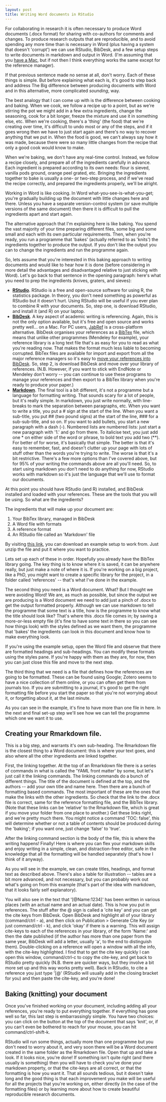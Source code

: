 ```yaml
---
layout: post
title: Writing Word documents in RStudio
---
```


For collaborating in research it is often necessary to produce Word documents (.docx format) for sharing with co-authors for comments and changes. To produce research outputs that are reproducible, and to avoid spending any more time than is necessary in Word (plus having a system that doesn't 'corrupt') we can use RStudio, BibDesk, and a few setup steps to write documents in markdown and output in Word. (I'm assuming that you [have a Mac](https://calumdavey.github.io/Cheap-Cheap/), but if not then I think everything works the same except for the reference manager). 

If that previous sentence made no sense at all, don't worry. Each of these things is simple. But before explaining what each is, it's good to step back and address The Big difference between producing documents with Word and in this alternative, more complicated *sounding*, way. 

The best analogy that I can come up with is the difference between cooking and baking. When we cook, we follow a recipe up to a point, but as we're stirring the pot we might add in a few extra ingredients, change the seasoning, cook for a bit longer, freeze the mixture and use it in something else, etc. When we're cooking, there's a 'thing' (the food) that we're creating over time, it's difficult to undo most or any of the steps, and if it goes wrong then we have to just start again and there's no way to recover anything that we put in. When the food is good, we can't always say how it was made, because there were so many little changes from the recipe that only a good cook would know to make. 

When we're baking, we don't have any real-time control. Instead, we follow a recipe closely, and prepare all of the ingredients carefully in advance. Each ingredient is prepared according to its own needs: flour is sieved, vanilla pods ground, orange peel grated, etc. Bringing the ingredients together to bake is usually a one- or two-step process, and if we've read the recipe correctly, and prepared the ingredients properly, we'll be alright. 

Working in Word is like cooking. In Word what-you-see-is-what-you-get; you're gradually building up the document with little changes here and there. Unless you have a separate version-control system (or save multiple versions of the same document) then there it is difficult to pull the ingredients apart and start again. 

The alternative approach that I'm explaining here is like baking. You spend the vast majority of your time preparing different files, some big and some small and each with its own particular requirements. Then, when you're ready, you run a programme that 'bakes' (actually referred to as 'knits') the ingredients together to produce the output. If you don't like the output you can to change the ingredients and run the programme again. 

So, lets assume that you're interested in this baking approach to writing documents and would like to hear how it is done (before considering in more detail the advantages and disadvantaged relative to just sticking with Word). Let's go back to that sentence in the opening paragraph: here's what you need to prep the ingredients (knives, graters, and sieves): 

- [**RStudio**](https://www.rstudio.com/products/RStudio/). RStudio is a free and open-source software for using R, the statistics package. In theory, you don't need something as powerful as RStudio but it doesn't hurt. Using RStudio will be useful if you ever plan to combine R with your documents. So, step one, is download RStudio, and install it (and R) on your laptop.
- [**BibDesk**](https://bibdesk.sourceforge.io). A key aspect of academic writing is referencing. Again, this is not the only option available, but it's free and open source and works pretty well... on a Mac. For PC users, [JabRef](http://www.jabref.org) is a cross-platform alternative. BibDesk organises your references as a [BibTex](http://www.bibtex.org) file, which means that unlike other programmes (Mendeley for example), your reference library is a long text file that's as easy for you to read as what you're reading now. That makes the format much less liable to becoming corrupted. BibTex files are available for import and export from all the major reference managers so it's easy to [move your references into BibDesk](https://sourceforge.net/p/bibdesk/wiki/FAQ/). So, step 2, is download BibDesk and move over your library of references. (N.B. However, if you want to stick with EndNote or Mendeley don't worry -- you can continue to use these programs to manage your references and then export to a BibTex library when you're ready to produce your paper.)
- [**Markdown**](https://www.markdowntutorial.com). The final tool is a bit different, it's not a programme but a language for formatting writing. That sounds scary for a lot of people, but it's really simple. In markdown, you just write normally, with line-breaks to mark the separation between paragraphs, etc. When you want to write a title, you put a # sign at the start of the line. When you want a sub-title, you put ## (two pound signs) at the start of the line, ### for a sub-sub-title, and so on. If you want to add bullets, you start a new paragraph with a dash (-). Numbered lists are numbered lists: just start a new paragraph with '1.' and go from there. To italicise text, you just add one * on either side of the word or phrase, to bold text you add two (**). For better of for worse, it's basically that simple. The better is that it's easy to remember, fast, and doesn't clutter up your page with lots of stuff other than the words you're trying to write. The worse is that it's a bit restrictive. There's a few more options than I've covered above, but for 95% of your writing the commands above are all you'll need. So, to start using markdown you don't need to do anything for now, RStudio works with markdown so it's just the language that we'll use to format our documents. 

At this point you should have RStudio (and R) installed, and BibDesk installed and loaded with your references. These are the tools that you will be using. So what are the ingredients? 

The ingredients that will make up your document are:

1. Your BibTex library, managed in BibDesk 
2. A Word file with formats   
3. A reference format 
4. An RStudio file called an 'Markdown' file

By visiting [this link](https://calumdavey.github.io/files/Rmd2Word.zip), you can download an example setup to work from. Just unzip the file and put it where you want to practice.

Lets set up each of these in order. Hopefully you already have the BibTex library going. The key thing is to know where it is saved, it can be anywhere really, but just make a note of where it is. If you're working on a big project, like a PhD, you might want to create a specific library for the project, in a folder called 'references' -- that's what I've done in the example. 

The second thing you need is a Word document. What? But I thought we were avoiding Word! We are, as much as possible, but since the output we are producing is a Word document we need to add just a pinch of .docx to get the output formatted properly. Although we can use markdown to tell the programme that some text is a title, how is the programme to know what the title should look like? That's where this .docx file comes in; by saving a more-or-less empty file (it's fine to have some text in there so you can see how things look) with the styles defined as we want them, the programme that 'bakes' the ingredients can look in this document and know how to make everything look. 

If you're using the example setup, open the Word file and observe that there are formatted headings and sub-headings. You can modify these formats using the styles pane. If you're happy with them as they are, for now, then you can just close this file and move to the next step. 

The third thing that we need is a file that defines how the references are going to be formatted. These can be found using Google; Zotero seems to have a nice collection of them online, or you can often get them from journals too. If you are submitting to a journal, it's good to get the right formatting file before you start the paper so that you're not worrying about it, or forgetting about it, at the last minute. 

As you can see in the example, it's fine to have more than one file in here. In the next and final set-up step we'll see how we can tell the programme which one we want it to use. 

## Creating your Rmarkdown file. 

This is a big step, and warrants it's own sub-heading. The Rmarkdown file is the closest thing to a Word document: this is where your text goes, and also where all the other ingredients are linked together. 

First, the linking together. At the top of an Rmarkdown file there is a series of commands in what is called the 'YAML front matter' by some, but let's just call it the linking commands. The linking commands do a bunch of different things. The title of the document is defined at the top, and the authors -- add your own title and name here. Then there are a bunch of formatting based commands. The most important of these are the ones that make the links with the other ingredients. So check that the link to the .docx file is correct, same for the reference formatting file, and the BibTex library. (Note that these links can be 'relative' to the Rmarkdown file, which is great if you move your folder from one place to another.) Get these links right, and we're pretty much there. You might notice a command 'TOC: false', this will determine whether or not a table of contents should be produced during the 'baking'; if you want one, just change 'false' to 'true'. 

After the linking command section is the body of the file, this is where the writing happens! Finally! Here is where you can flex your markdown skills and enjoy writing in a simple, clean, and distraction-free editor, safe in the knowledge that all the formatting will be handled separately (that's how I think of it anyway). 

As you will see in the example, we can create titles, headings, and format text as described above. There's also a table for illustration -- tables are a bit more advanced, and not necessary, but you can probably work out what's going on from this example (that's part of the idea with markdown, that it looks fairly self explanatory). 

You will also see in the text that '[@Name:1234]' has been written in various places (with an actual name and an actual date). This is how you put in references. The stuff after the @ sign is called a 'cite key' and you can get the cite keys from BibDesk. Open BibDesk and highlight all of your library (command/ctrl - a), and then click on Publication > Generate Cite Key (or just command/ctrl - k), and click 'okay' if there is a warning. This will assign cite-keys to each of the references in your library, of the form 'Name:' and then the date published (if the author has more than one paper from the same year, BibDesk will add a letter, usually 'a', to the end to distinguish them). Double-clicking on a reference will open a window with all the info, with the cite-key highlighted. I find that to get the cite key quickly I can open this window, command/ctrl-c to copy the cite-key, and get back to RStudio pretty quickly (N.B. there are quicker ways, but they involve a bit more set up and this way works pretty well). Back in RStudio, to cite a reference you just type '[@' (RStudio will usually add in the closing bracket for you) and then paste the cite-key, and you're done! 

## Baking (knitting) your document 

Once you've finished working on your document, including adding all your references, you're ready to put everything together. If everything has gone well so far, this last step is embarrassingly simple. You have two choices: you can click on the button at the top of the document that says 'knit', or, if you can't even be bothered to reach for your mouse, you can hit command/ctrl-shift-k. 

RStudio will run some things, actually more than one programme but you don't need to worry about it, and very soon there will be a Word document created in the same folder as the Rmarkdown file. Open that up and take a look. If it looks nice, you're done! If something isn't quite right (and there usually is something) then you will have to check you've done your markdown property, or that the cite-keys are all correct, or that the formatting is how you want it. That all sounds tedious, but it doesn't take long and the good thing is that each improvement you make will be useful for all the projects that you're working on, either directly (in the case of the formatting files) or by learning more about how to create beautiful reproducible research documents.



